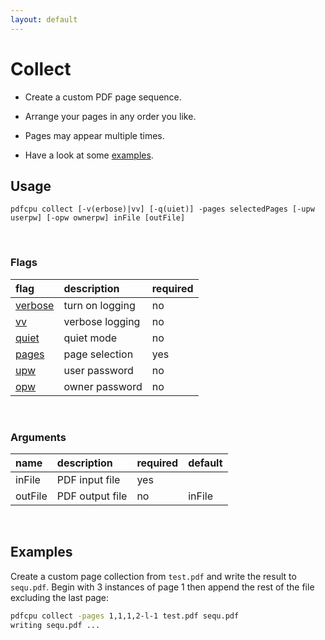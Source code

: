 ```yaml
---
layout: default
---
```


# Collect

* Create a custom PDF page sequence.

* Arrange your pages in any order you like.

* Pages may appear multiple times.

* Have a look at some [examples](#examples).


## Usage

```
pdfcpu collect [-v(erbose)|vv] [-q(uiet)] -pages selectedPages [-upw userpw] [-opw ownerpw] inFile [outFile]
```

<br>

### Flags

| flag                                          | description     | required
|:----------------------------------------------|:----------------|:--------
| [verbose](../getting_started/common_flags.md) | turn on logging | no
| [vv](../getting_started/common_flags.md)      | verbose logging | no
| [quiet](../getting_started/common_flags.md)   | quiet mode      | no
| [pages](../getting_started/page_selection)    | page selection  | yes
| [upw](../getting_started/common_flags.md)     | user password   | no
| [opw](../getting_started/common_flags.md)     | owner password  | no

<br>

### Arguments

| name         | description         | required | default
|:-------------|:--------------------|:---------|:-
| inFile       | PDF input file      | yes
| outFile      | PDF output file     | no       | inFile

<br>

## Examples

Create a custom page collection from `test.pdf` and write the result to `sequ.pdf`.
Begin with 3 instances of page 1 then append the rest of the file excluding the last page:

```sh
pdfcpu collect -pages 1,1,1,2-l-1 test.pdf sequ.pdf
writing sequ.pdf ...
```
